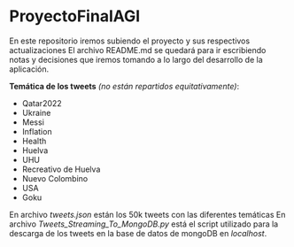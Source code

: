 # ProyectoFinalAGI
En este repositorio iremos subiendo el proyecto y sus respectivos actualizaciones
El archivo README.md se quedará para ir escribiendo notas y decisiones que iremos tomando a lo largo del desarrollo de la aplicación.

**Temática de los tweets** *(no están repartidos equitativamente)*:
- Qatar2022
- Ukraine
- Messi
- Inflation
- Health
- Huelva
- UHU
- Recreativo de Huelva
- Nuevo Colombino
- USA
- Goku

En archivo *tweets.json* están los 50k tweets con las diferentes temáticas
En archivo *Tweets_Streaming_To_MongoDB.py* está el script utilizado para la descarga de los tweets en la base de datos de mongoDB en *localhost*. 